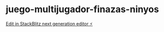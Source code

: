 # juego-multijugador-finazas-ninyos

[Edit in StackBlitz next generation editor ⚡️](https://stackblitz.com/~/github.com/tuclickptc/juego-multijugador-finazas-ninyos)